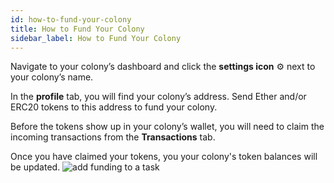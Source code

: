 ```yaml
---
id: how-to-fund-your-colony
title: How to Fund Your Colony
sidebar_label: How to Fund Your Colony
---
```


Navigate to your colony’s dashboard and click the **settings icon** ⚙ next to your colony’s name.

In the **profile** tab, you will find your colony’s address. Send Ether and/or ERC20 tokens to this address to fund your colony.

Before the tokens show up in your colony’s wallet, you will need to claim the incoming transactions from the **Transactions** tab.

Once you have claimed your tokens, you your colony's token balances will be updated. ![add funding to a task](assets/how-to-fund-your-colony/1.gif)
